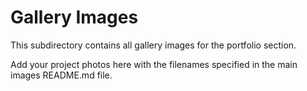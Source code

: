 # Gallery Images

This subdirectory contains all gallery images for the portfolio section.

Add your project photos here with the filenames specified in the main images README.md file.

